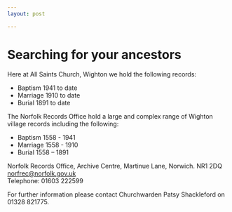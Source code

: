```yaml
---
layout: post

---
```


# Searching for your ancestors

Here at All Saints Church, Wighton we hold the following records:
- Baptism	1941 to date
- Marriage	1910 to date
- Burial		1891 to date

The Norfolk Records Office hold a large and complex range of Wighton village records including the following:

- Baptism	1558 - 1941
- Marriage	1558 - 1910
- Burial		1558 – 1891

Norfolk Records Office, Archive Centre, Martinue Lane, Norwich. NR1 2DQ  
[norfrec@norfolk.gov.uk](mailto:norfrec@norfolk.gov.uk)  
Telephone: 01603 222599  

For further information please contact Churchwarden Patsy Shackleford on 01328 821775.
